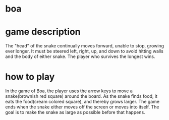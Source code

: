# boa
# game description
The "head" of the snake continually moves forward, unable to stop, growing ever longer. It must be steered left, right, up, and down to avoid hitting walls and the body of either snake. The player who survives the longest wins.
# how to play
In the game of Boa, the player uses the arrow keys to move a snake(brownish red square) around the board. As the snake finds food, it eats the food(cream colored square), and thereby grows larger. The game ends when the snake either moves off the screen or moves into itself. The goal is to make the snake as large as possible before that happens.
